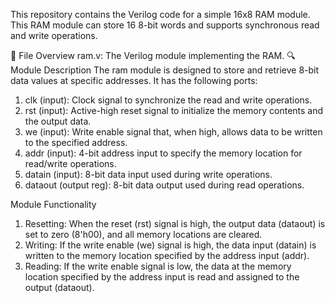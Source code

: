 This repository contains the Verilog code for a simple 16x8 RAM module. This RAM module can store 16 8-bit words and supports synchronous read and write operations.

📁 File Overview
ram.v: The Verilog module implementing the RAM.
🔍 Module Description
The ram module is designed to store and retrieve 8-bit data values at specific addresses. It has the following ports:

1. clk (input): Clock signal to synchronize the read and write operations.
2. rst (input): Active-high reset signal to initialize the memory contents and the output data.
3. we (input): Write enable signal that, when high, allows data to be written to the specified address.
4. addr (input): 4-bit address input to specify the memory location for read/write operations.
5. datain (input): 8-bit data input used during write operations.
6. dataout (output reg): 8-bit data output used during read operations.
   
Module Functionality

1. Resetting: When the reset (rst) signal is high, the output data (dataout) is set to zero (8'h00), and all memory locations are cleared.
2. Writing: If the write enable (we) signal is high, the data input (datain) is written to the memory location specified by the address input (addr).
3. Reading: If the write enable signal is low, the data at the memory location specified by the address input is read and assigned to the output (dataout).
